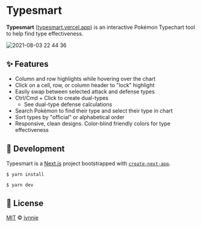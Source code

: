 # Typesmart

**Typesmart** ([typesmart.vercel.app](https://typesmart.vercel.app)) is an interactive Pokémon Typechart tool to help find type effectiveness.

![2021-08-03 22 44 36](https://user-images.githubusercontent.com/7284723/128128562-052f7904-2074-4de2-b04d-bd3fd0435054.gif)

## ✨ Features

- Column and row highlights while hovering over the chart
- Click on a cell, row, or column header to "lock" highlight
- Easily swap between selected attack and defense types
- Ctrl/Cmd + Click to create dual-types
  - See dual-type defense calculations
- Search Pokémon to find their type and select their type in chart
- Sort types by "official" or alphabetical order
- Responsive, clean designs. Color-blind friendly colors for type effectiveness

## 🔨 Development

Typesmart is a [Next.js](https://nextjs.org/) project bootstrapped with [`create-next-app`](https://github.com/vercel/next.js/tree/canary/packages/create-next-app).

```
$ yarn install
```

```
$ yarn dev
```

## 📄 License

[MIT](https://github.com/jynnie/typesmart/blob/main/LICENSE) © [jynnie](https://github.com/jynnie)
